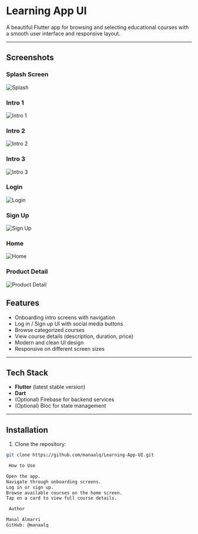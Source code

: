 # Learning App UI

A beautiful Flutter app for browsing and selecting educational courses with a smooth user interface and responsive layout.

---
##  Screenshots

### Splash Screen  
![Splash](learning_app/assets/screenshots/Screenshot_1.png)

### Intro 1  
![Intro 1](learning_app/assets/screenshots/Screenshot_2.png)

### Intro 2  
![Intro 2](learning_app/assets/screenshots/Screenshot_3.png)

### Intro 3  
![Intro 3](learning_app/assets/screenshots/Screenshot_4.png)

### Login  
![Login](learning_app/assets/screenshots/Screenshot_5.png)

### Sign Up  
![Sign Up](learning_app/assets/screenshots/Screenshot_6.png)

### Home  
![Home](learning_app/assets/screenshots/Screenshot_7.png)

### Product Detail  
![Product Detail](learning_app/assets/screenshots/Screenshot_8.png)


##  Features

- Onboarding intro screens with navigation
- Log in / Sign up UI with social media buttons
- Browse categorized courses
- View course details (description, duration, price)
- Modern and clean UI design
- Responsive on different screen sizes

---

##  Tech Stack

- **Flutter** (latest stable version)
- **Dart**
- (Optional) Firebase for backend services
- (Optional) Bloc for state management

---

##  Installation

1. Clone the repository:
```bash
git clone https://github.com/manaalq/Learning-App-UI.git

 How to Use

Open the app.
Navigate through onboarding screens.
Log in or sign up.
Browse available courses on the home screen.
Tap on a card to view full course details.

 Author

Manal Almarri
GitHub: @manaalq
